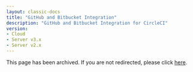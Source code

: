 ```yaml
---
layout: classic-docs
title: "GitHub and Bitbucket Integration"
description: "GitHub and Bitbucket Integration for CircleCI"
version:
- Cloud
- Server v3.x
- Server v2.x
---
```


This page has been archived. If you are not redirected, please click [here]({{site.baseurl/2.0/github-integration}}).